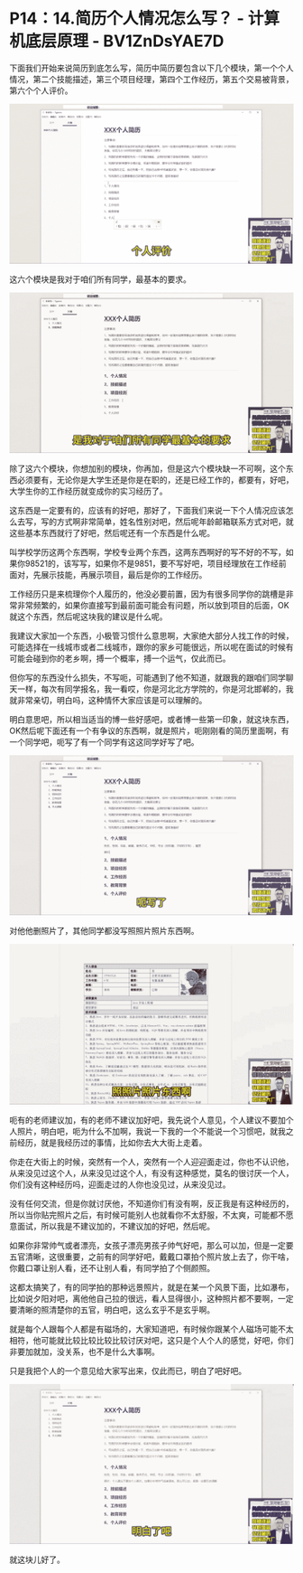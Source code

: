 # P14：14.简历个人情况怎么写？ - 计算机底层原理 - BV1ZnDsYAE7D

下面我们开始来说简历到底怎么写，简历中简历要包含以下几个模块，第一个个人情况，第二个技能描述，第三个项目经理，第四个工作经历，第五个交易被背景，第六个个人评价。



![](img/1429960106564185600bafc492c3ca62_1.png)

这六个模块是我对于咱们所有同学，最基本的要求。

![](img/1429960106564185600bafc492c3ca62_3.png)

除了这六个模块，你想加别的模块，你再加，但是这六个模块缺一不可啊，这个东西必须要有，无论你是大学生还是你是在职的，还是已经工作的，都要有，好吧，大学生你的工作经历就变成你的实习经历了。

这东西是一定要有的，应该有的好吧，那好了，下面我们来说一下个人情况应该怎么去写，写的方式啊非常简单，姓名性别对吧，然后呢年龄邮箱联系方式对吧，就这些基本东西就行了好吧，然后呢还有一个东西是什么呢。

叫学校学历这两个东西啊，学校专业两个东西，这两东西啊好的写不好的不写，如果你98521的，该写写，如果你不是9851，要不写好吧，项目经理放在工作经前面对，先展示技能，再展示项目，最后是你的工作经历。

工作经历只是来梳理你个人履历的，他没必要前置，因为有很多同学你的跳槽是非常非常频繁的，如果你直接写到最前面可能会有问题，所以放到项目的后面，OK就这个东西，然后呢这块我的建议是什么呢。

我建议大家加一个东西，小极管习惯什么意思啊，大家绝大部分人找工作的时候，可能选择在一线城市或者二线城市，跟你的家乡可能很远，所以呢在面试的时候有可能会碰到你的老乡啊，搏一个概率，搏一个运气，仅此而已。

但你写的东西没什么损失，不写呃，可能遇到了他不知道，就跟我的跟咱们同学聊天一样，每次有同学报名，我一看哎，你是河北北方学院的，你是河北邯郸的，我就非常亲切，明白吗，这种情怀大家应该是可以理解的。

明白意思吧，所以相当适当的博一些好感吧，或者博一些第一印象，就这块东西，OK然后呢下面还有一个有争议的东西啊，就是照片，呃刚刚看的简历里面啊，有一个同学吧，呃写了有一个同学有这这同学好写了吧。



![](img/1429960106564185600bafc492c3ca62_5.png)

对他他删照片了，其他同学都没写照照片照片东西啊。

![](img/1429960106564185600bafc492c3ca62_7.png)

呃有的老师建议加，有的老师不建议加好吧，我先说个人意见，个人建议不要加个人照片，明白吧，呃为什么不加啊，我说一下我的一个不能说一个习惯吧，就我之前经历，就是我经历过的事情，比如你去大大街上走着。

你走在大街上的时候，突然有一个人，突然有一个人迎迎面走过，你也不认识他，从来没见过这个人，从来没见过这个人，有没有这种感觉，莫名的很讨厌一个人，你们没有这种经历吗，迎面走过的人你也没见过，从来没见过。

没有任何交流，但是你就讨厌他，不知道你们有没有啊，反正我是有这种经历的，所以当你贴完照片之后，有时候可能别人也就看你不太舒服，不太爽，可能都不愿意面试，所以我是不建议加的，不建议加的好吧，然后呢。

如果你非常帅气或者漂亮，女孩子漂亮男孩子帅气好吧，那么可以加，但是一定要五官清晰，这很重要，之前有的同学好吧，戴戴口罩拍个照片放上去了，你干啥，你戴口罩让别人看，还不让别人看，有同学拍了个侧颜照。

这都太搞笑了，有的同学拍的那种远景照片，就是在某一个风景下面，比如瀑布，比如说夕阳对吧，离他他自己拉的很远，看人显得很小，这种照片都不要啊，一定要清晰的照清楚你的五官，明白吧，这么玄乎不是玄乎啊。

就是每个人跟每个人都是有磁场的，大家知道吧，有时候你跟某个人磁场可能不太相符，他可能就比较比较比较比较讨厌对吧，这只是个人个人的感觉，好吧，你们非要加就加，没关系，也不是什么大事啊。

只是我把个人的一个意见给大家写出来，仅此而已，明白了吧好吧。

![](img/1429960106564185600bafc492c3ca62_9.png)

就这块儿好了。